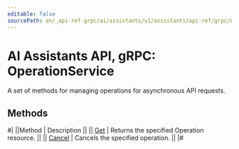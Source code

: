 ```yaml
---
editable: false
sourcePath: en/_api-ref-grpc/ai/assistants/v1/assistants/api-ref/grpc/Operation/index.md
---
```


# AI Assistants API, gRPC: OperationService

A set of methods for managing operations for asynchronous API requests.

## Methods

#|
||Method | Description ||
|| [Get](get.md) | Returns the specified Operation resource. ||
|| [Cancel](cancel.md) | Cancels the specified operation. ||
|#
